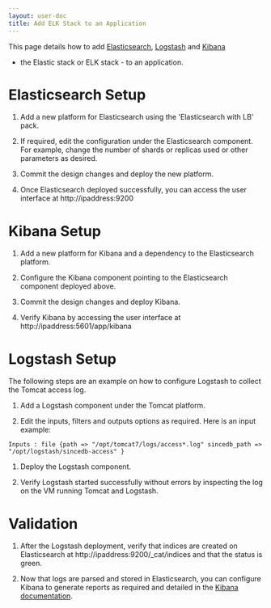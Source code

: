 ```yaml
---
layout: user-doc
title: Add ELK Stack to an Application
---
```


This page details how to add [Elasticsearch](https://www.elastic.co/products/elasticsearch),
[Logstash](https://www.elastic.co/products/logstash) and [Kibana](https://www.elastic.co/products/kibana)
- the Elastic stack or ELK stack - to an application.

# Elasticsearch Setup

1. Add a new platform for Elasticsearch using the 'Elasticsearch with LB' pack.

1. If required, edit the configuration under the Elasticsearch component. For example, change the number of shards or
replicas used or other parameters as desired.

1. Commit the design changes and deploy the new platform.

1. Once Elasticsearch deployed successfully, you can access the user interface at http://ipaddress:9200


# Kibana Setup

1. Add a new platform for Kibana and a dependency to the Elasticsearch platform.

1. Configure the Kibana component pointing to the Elasticsearch component deployed above.

1. Commit the design changes and deploy Kibana.

1. Verify Kibana by accessing the user interface at http://ipaddress:5601/app/kibana


# Logstash Setup

The following steps are an example on how to configure Logstash to collect the Tomcat access log.

1. Add a Logstash component under the Tomcat platform.

1. Edit the inputs, filters and outputs options as required. Here is an input example:

```
Inputs : file {path => "/opt/tomcat7/logs/access*.log" sincedb_path => "/opt/logstash/sincedb-access" }
```

1. Deploy the Logstash component.

1. Verify Logstash started successfully without errors by inspecting the log on the VM running Tomcat and Logstash.


# Validation

1. After the Logstash deployment, verify that indices are created on Elasticsearch at http://ipaddress:9200/_cat/indices
and that the status is green.

1. Now that logs are parsed and stored in Elasticsearch, you can configure Kibana to generate reports as required 
and detailed in the [Kibana documentation](https://www.elastic.co/guide/en/kibana/current/createvis.html).